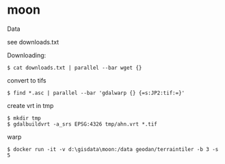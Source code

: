 # moon

Data

see downloads.txt

Downloading:

```
$ cat downloads.txt | parallel --bar wget {}
```

convert to tifs

```
$ find *.asc | parallel --bar 'gdalwarp {} {=s:JP2:tif:=}'
```

create vrt in tmp
```
$ mkdir tmp
$ gdalbuildvrt -a_srs EPSG:4326 tmp/ahn.vrt *.tif
```

warp

```
$ docker run -it -v d:\gisdata\moon:/data geodan/terraintiler -b 3 -s 5
```
